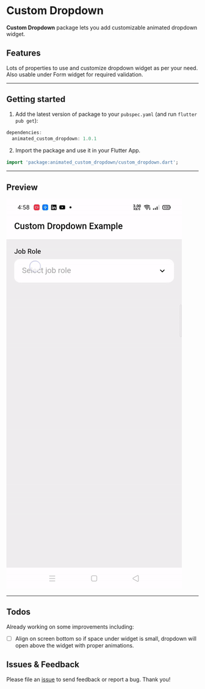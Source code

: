 # Custom Dropdown
**Custom Dropdown** package lets you add customizable animated dropdown widget.

## Features
Lots of properties to use and customize dropdown widget as per your need. Also usable under Form widget for required validation.

<hr>

## Getting started

1. Add the latest version of package to your `pubspec.yaml` (and run `flutter pub get`):
```dart
dependencies:
  animated_custom_dropdown: 1.0.1
```
2. Import the package and use it in your Flutter App.
```dart
import 'package:animated_custom_dropdown/custom_dropdown.dart';
```
<hr>

## Preview

![Example App](https://github.com/AbdullahChauhan/custom-dropdown/blob/master/readme_assets/preview.gif)

<hr>

## Todos
Already working on some improvements including:

- [ ] Align on screen bottom so if space under widget is small, dropdown will open above the widget with proper animations.

## Issues & Feedback
Please file an [issue](https://github.com/AbdullahChauhan/custom-dropdown/issues) to send feedback or report a bug. Thank you!
